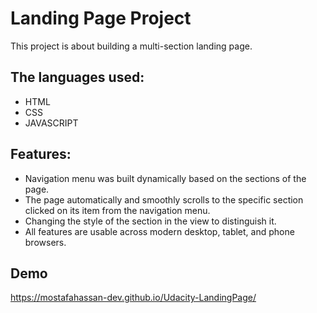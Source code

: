 # Landing Page Project

This project is about building a multi-section landing page.

## The languages used:

- HTML
- CSS
- JAVASCRIPT

## Features:

- Navigation menu was built dynamically based on the sections of the page.
- The page automatically and smoothly scrolls to the specific section clicked on its item from the navigation menu.
- Changing the style of the section in the view to distinguish it.
- All features are usable across modern desktop, tablet, and phone browsers.

## Demo

https://mostafahassan-dev.github.io/Udacity-LandingPage/


